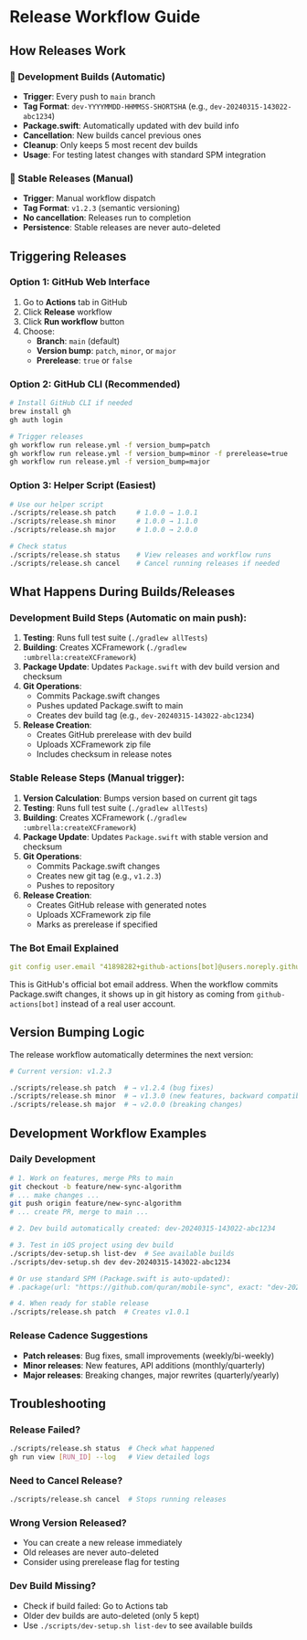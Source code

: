 # Release Workflow Guide

## How Releases Work

### 🔄 Development Builds (Automatic)
- **Trigger**: Every push to `main` branch
- **Tag Format**: `dev-YYYYMMDD-HHMMSS-SHORTSHA` (e.g., `dev-20240315-143022-abc1234`)
- **Package.swift**: Automatically updated with dev build info
- **Cancellation**: New builds cancel previous ones
- **Cleanup**: Only keeps 5 most recent dev builds
- **Usage**: For testing latest changes with standard SPM integration

### 🚀 Stable Releases (Manual)
- **Trigger**: Manual workflow dispatch
- **Tag Format**: `v1.2.3` (semantic versioning)
- **No cancellation**: Releases run to completion
- **Persistence**: Stable releases are never auto-deleted

## Triggering Releases

### Option 1: GitHub Web Interface
1. Go to **Actions** tab in GitHub
2. Click **Release** workflow
3. Click **Run workflow** button
4. Choose:
   - **Branch**: `main` (default)
   - **Version bump**: `patch`, `minor`, or `major`
   - **Prerelease**: `true` or `false`

### Option 2: GitHub CLI (Recommended)
```bash
# Install GitHub CLI if needed
brew install gh
gh auth login

# Trigger releases
gh workflow run release.yml -f version_bump=patch
gh workflow run release.yml -f version_bump=minor -f prerelease=true
gh workflow run release.yml -f version_bump=major
```

### Option 3: Helper Script (Easiest)
```bash
# Use our helper script
./scripts/release.sh patch     # 1.0.0 → 1.0.1
./scripts/release.sh minor     # 1.0.0 → 1.1.0  
./scripts/release.sh major     # 1.0.0 → 2.0.0

# Check status
./scripts/release.sh status    # View releases and workflow runs
./scripts/release.sh cancel    # Cancel running releases if needed
```

## What Happens During Builds/Releases

### Development Build Steps (Automatic on main push):
1. **Testing**: Runs full test suite (`./gradlew allTests`)
2. **Building**: Creates XCFramework (`./gradlew :umbrella:createXCFramework`)
3. **Package Update**: Updates `Package.swift` with dev build version and checksum
4. **Git Operations**:
   - Commits Package.swift changes
   - Pushes updated Package.swift to main
   - Creates dev build tag (e.g., `dev-20240315-143022-abc1234`)
5. **Release Creation**:
   - Creates GitHub prerelease with dev build
   - Uploads XCFramework zip file
   - Includes checksum in release notes

### Stable Release Steps (Manual trigger):
1. **Version Calculation**: Bumps version based on current git tags
2. **Testing**: Runs full test suite (`./gradlew allTests`)
3. **Building**: Creates XCFramework (`./gradlew :umbrella:createXCFramework`)
4. **Package Update**: Updates `Package.swift` with stable version and checksum
5. **Git Operations**: 
   - Commits Package.swift changes
   - Creates new git tag (e.g., `v1.2.3`)
   - Pushes to repository
6. **Release Creation**: 
   - Creates GitHub release with generated notes
   - Uploads XCFramework zip file
   - Marks as prerelease if specified

### The Bot Email Explained
```yaml
git config user.email "41898282+github-actions[bot]@users.noreply.github.com"
```
This is GitHub's official bot email address. When the workflow commits Package.swift changes, it shows up in git history as coming from `github-actions[bot]` instead of a real user account.

## Version Bumping Logic

The release workflow automatically determines the next version:

```bash
# Current version: v1.2.3

./scripts/release.sh patch  # → v1.2.4 (bug fixes)
./scripts/release.sh minor  # → v1.3.0 (new features, backward compatible)  
./scripts/release.sh major  # → v2.0.0 (breaking changes)
```

## Development Workflow Examples

### Daily Development
```bash
# 1. Work on features, merge PRs to main
git checkout -b feature/new-sync-algorithm
# ... make changes ...
git push origin feature/new-sync-algorithm
# ... create PR, merge to main ...

# 2. Dev build automatically created: dev-20240315-143022-abc1234

# 3. Test in iOS project using dev build
./scripts/dev-setup.sh list-dev  # See available builds
./scripts/dev-setup.sh dev dev-20240315-143022-abc1234

# Or use standard SPM (Package.swift is auto-updated):
# .package(url: "https://github.com/quran/mobile-sync", exact: "dev-20240315-143022-abc1234")

# 4. When ready for stable release
./scripts/release.sh patch  # Creates v1.0.1
```

### Release Cadence Suggestions
- **Patch releases**: Bug fixes, small improvements (weekly/bi-weekly)
- **Minor releases**: New features, API additions (monthly/quarterly)
- **Major releases**: Breaking changes, major rewrites (quarterly/yearly)

## Troubleshooting

### Release Failed?
```bash
./scripts/release.sh status  # Check what happened
gh run view [RUN_ID] --log   # View detailed logs
```

### Need to Cancel Release?
```bash
./scripts/release.sh cancel  # Stops running releases
```

### Wrong Version Released?
- You can create a new release immediately
- Old releases are never auto-deleted
- Consider using prerelease flag for testing

### Dev Build Missing?
- Check if build failed: Go to Actions tab
- Older dev builds are auto-deleted (only 5 kept)
- Use `./scripts/dev-setup.sh list-dev` to see available builds